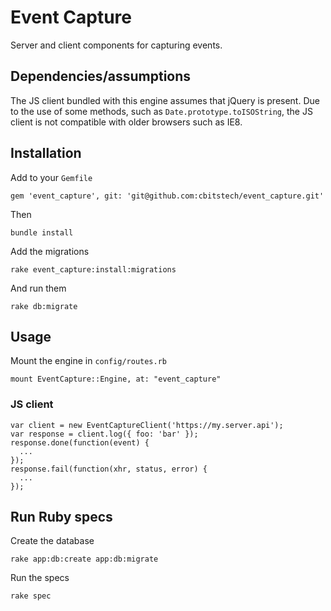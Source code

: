 # Event Capture

Server and client components for capturing events.

## Dependencies/assumptions

The JS client bundled with this engine assumes that jQuery is present.
Due to the use of some methods, such as `Date.prototype.toISOString`, the JS
client is not compatible with older browsers such as IE8.

## Installation

Add to your `Gemfile`

    gem 'event_capture', git: 'git@github.com:cbitstech/event_capture.git'

Then

    bundle install

Add the migrations

    rake event_capture:install:migrations

And run them

    rake db:migrate

## Usage

Mount the engine in `config/routes.rb`

    mount EventCapture::Engine, at: "event_capture"

### JS client

    var client = new EventCaptureClient('https://my.server.api');
    var response = client.log({ foo: 'bar' });
    response.done(function(event) {
      ...
    });
    response.fail(function(xhr, status, error) {
      ...
    });

## Run Ruby specs

Create the database

    rake app:db:create app:db:migrate

Run the specs

    rake spec
